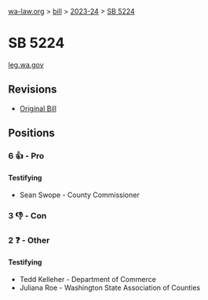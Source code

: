 [wa-law.org](/) > [bill](/bill/) > [2023-24](/bill/2023-24/) > [SB 5224](/bill/2023-24/sb/5224/)

# SB 5224
[leg.wa.gov](https://app.leg.wa.gov/billsummary?BillNumber=5224&Year=2023&Initiative=false)

## Revisions
* [Original Bill](1/)

## Positions
### 6 👍 - Pro
#### Testifying
* Sean Swope - County Commissioner

### 3 👎 - Con

### 2 ❓ - Other
#### Testifying
* Tedd Kelleher - Department of Commerce
* Juliana Roe - Washington State Association of Counties
